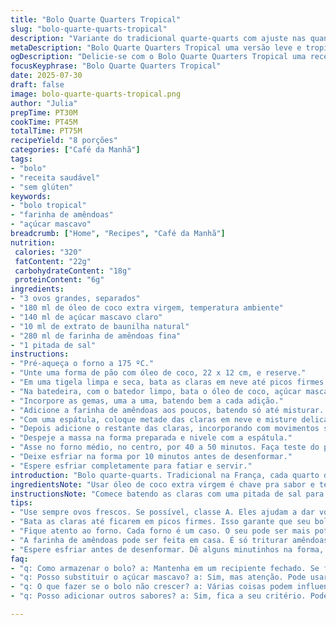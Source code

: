 ```yaml
---
title: "Bolo Quarte Quarters Tropical"
slug: "bolo-quarte-quarts-tropical"
description: "Variante do tradicional quarte-quarts com ajuste nas quantidades e troca de ingredientes comuns. Usa óleo de coco no lugar da manteiga e farinha de amêndoas no lugar da farinha branca, tornando-o livre de glúten e com sabor diferente. A doçura vem da mascavo, mais escuro, e a essência de baunilha usa extrato natural, mudando o aroma. Textura aerada graças à clara em neve, que entra em duas etapas para manter leveza. Assa por volta de 45 minutos, um pouco mais que o padrão. Simples, vegetariano, sem lactose e sem castanhas, ótimo pra quem evita essas alergias. A farinha de amêndoas traz um toque de nozes sem usar castanhas convencionais. Receita com gosto brasuca que casa com café e mate."
metaDescription: "Bolo Quarte Quarters Tropical uma versão leve e tropical do clássico francês. Feito com farinha de amêndoas e óleo de coco."
ogDescription: "Delicie-se com o Bolo Quarte Quarters Tropical uma receita leve e cheia de sabor, perfeita para acompanhar um café."
focusKeyphrase: "Bolo Quarte Quarters Tropical"
date: 2025-07-30
draft: false
image: bolo-quarte-quarts-tropical.png
author: "Julia"
prepTime: PT30M
cookTime: PT45M
totalTime: PT75M
recipeYield: "8 porções"
categories: ["Café da Manhã"]
tags:
- "bolo"
- "receita saudável"
- "sem glúten"
keywords:
- "bolo tropical"
- "farinha de amêndoas"
- "açúcar mascavo"
breadcrumb: ["Home", "Recipes", "Café da Manhã"]
nutrition: 
 calories: "320"
 fatContent: "22g"
 carbohydrateContent: "18g"
 proteinContent: "6g"
ingredients:
- "3 ovos grandes, separados"
- "180 ml de óleo de coco extra virgem, temperatura ambiente"
- "140 ml de açúcar mascavo claro"
- "10 ml de extrato de baunilha natural"
- "280 ml de farinha de amêndoas fina"
- "1 pitada de sal"
instructions:
- "Pré-aqueça o forno a 175 ºC."
- "Unte uma forma de pão com óleo de coco, 22 x 12 cm, e reserve."
- "Em uma tigela limpa e seca, bata as claras em neve até picos firmes com uma pitada de sal. Reserve."
- "Na batedeira, com o batedor limpo, bata o óleo de coco, açúcar mascavo e o extrato de baunilha até ficar um creme claro e volumoso."
- "Incorpore as gemas, uma a uma, batendo bem a cada adição."
- "Adicione a farinha de amêndoas aos poucos, batendo só até misturar. Não bata demais."
- "Com uma espátula, coloque metade das claras em neve e misture delicadamente em velocidade baixa para não perder a leveza."
- "Depois adicione o restante das claras, incorporando com movimentos suaves de baixo para cima, usando espátula. Não bata, só envolva para manter a aeração."
- "Despeje a massa na forma preparada e nivele com a espátula."
- "Asse no forno médio, no centro, por 40 a 50 minutos. Faça teste do palito, deve sair limpo."
- "Deixe esfriar na forma por 10 minutos antes de desenformar."
- "Espere esfriar completamente para fatiar e servir."
introduction: "Bolo quarte-quarts. Tradicional na França, cada quarto da massa é de um ingrediente. Simples, pensado pras manhãs preguiçosas. O clássico leva manteiga e farinha de trigo, açúcar branco e ovos mais. Aqui, fiz diferente. Trocou a manteiga por óleo de coco, pra dar leveza e sabor tropical. A farinha de amêndoas no lugar do trigo dá graça sem glúten e um fundo de nozes que nem parece. O açúcar mascavo entrega cor e um toque caramelo, pouquinho diferente do comum. Claras em neve, espumantes. Pasta bem aerada, macia mas firme. Pra servir com café coado, mate ou chá mate na garrafa térmica. Pedi uma pitada, troquei algumas bolas. Assou devagar, receita livre, íntima e brasileira no coração. Pra dias que querem algo simples, sem mistério, um bolo quieto, sem surpresas. Jeito de casa de vó, quase pão de ló, só que rico. Simples, fácil, sem ovos inteiros, tudo separado."
ingredientsNote: "Usar óleo de coco extra virgem é chave pra sabor e textura. Ele deve estar em temperatura ambiente, nem líquido nem duro. Açúcar mascavo claro, não muito escuro pra não deixar forte demais. Farinha de amêndoas fina pode ser feita em casa batendo amêndoas cruas sem casca no processador até virar pó bem fino, ou comprada pronta. É fundamental que as claras estejam bem limpas de gemas, pois ajuda a montar a espuma. A baunilha natural vem do extrato puro, evita químicos e dá um aroma melhor. O sal ajuda a equilibrar e fortalecer as claras para montar melhor a massa aerada. A separação dos ovos deve ser feita com cuidado pra evitar gordura nas claras, pois isso dificulta a montagem."
instructionsNote: "Comece batendo as claras com uma pitada de sal para ajuda-las a firmar. Reserve assim que estiverem firmes, fica mais fácil incorporar e evita perder ar. A batedeira usada seca bem o fundo para a próxima etapa: o creme com óleo de coco, açúcar e baunilha. Bata até o açúcar dissolver um pouco e a mistura clarear, não precisa ficar aerado igual pão de ló. Acrescente as gemas uma a uma, batendo ligeiramente para distribuir bem. A farinha deve entrar aos poucos para não formar grumos e não ativar glúten (no caso fosse farinha de trigo). Misture só o suficiente, senão perde a leveza. Para incorporar as claras, primeiro misture metade em velocidade baixa para fragilizar a estrutura. O restante entra com movimentos delicados e lentos para manter o ar. Despeje na forma já preparada, saia perto ao nivelar a massa porque ela não sobe muito. Ajuste o tempo no forno de 40 a 50 minutos - pode depender do seu forno. Faça o teste do palito. Esfriar antes de desenformar evita quebrar. Fatias na sequência, um bolo feito pra esperar e ser devorado devagar."
tips:
- "Use sempre ovos frescos. Se possível, classe A. Eles ajudam a dar volume à clara em neve. O ideal é separar as claras das gemas quando ainda estão frias. Mais fácil. Depois, leve as claras à temperatura ambiente para bater."
- "Bata as claras até ficarem em picos firmes. Isso garante que seu bolo fique aerado. Misture metade das claras ao creme de gemas com cuidado. Na hora de incorporar, movimentos suaves são chave. Isso evita a perda de ar."
- "Fique atento ao forno. Cada forno é um caso. O seu pode ser mais potente ou não. O teste do palito é infalível. Coloque um palito, se sair limpo tá pronto. Caso contrário, mais uns minutinhos. Evite abrir a porta antes do tempo."
- "A farinha de amêndoas pode ser feita em casa. É só triturar amêndoas sem casca até virar pó. Mas cuidado, não passe do ponto. Se virar pasta não adianta. Pode optar pela farinha comprada, mas a caseira é fresquinha."
- "Espere esfriar antes de desenformar. Dê alguns minutinhos na forma, isso facilita. Se desenformar quente, pode quebrar. Para fatiar, use uma faca bem afiada. Isso ajuda a manter a forma do bolo. Facilita o servir depois."
faq:
- "q: Como armazenar o bolo? a: Mantenha em um recipiente fechado. Se for por mais de um dia, melhor na geladeira. Isso evita mofo. Você também pode congelar. Fatie e coloque em um sacinho. Retire quando quiser."
- "q: Posso substituir o açúcar mascavo? a: Sim, mas atenção. Pode usar açúcar demerara ou mesmo adoçante. Mas isso muda o sabor. O mascavo traz um toque de caramelo. Você deve experimentar. Cada tipo traz um resultado bem diferente."
- "q: O que fazer se o bolo não crescer? a: Várias coisas podem influenciar. Se bateu demais, as claras perdem ar. Ou se não incorporou direito. Forno pode ser o problema também. Um truque é conferir a temperatura. Um forno muito quente queima por fora."
- "q: Posso adicionar outros sabores? a: Sim, fica a seu critério. Pode colocar limão, laranja ou até chocolate em pó. Mas cuidado com os líquidos. Se for adicionar algo molhado, reduza um pouco o óleo. Assim mantém a textura."

---
```

